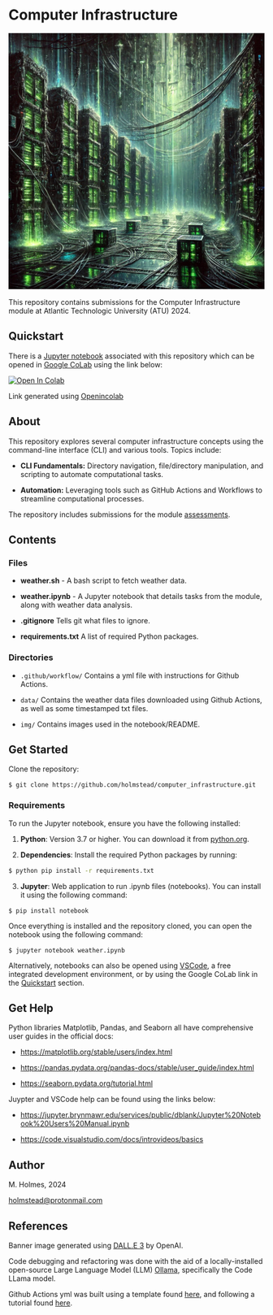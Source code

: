 # Computer Infrastructure

![Matrix inspired computer infrastructure.](img/computer_infrastructure.png)

This repository contains submissions for the Computer Infrastructure module at Atlantic Technologic University (ATU) 2024. 

## Quickstart

There is a [Jupyter notebook](https://jupyter.org/) associated with this repository which can be opened in [Google CoLab](https://colab.research.google.com/) using the link below: 

<a target="_blank" href="https://colab.research.google.com/github/holmstead/computer_infrastructure/blob/main/weather.ipynb">
  <img src="https://colab.research.google.com/assets/colab-badge.svg" alt="Open In Colab"/>
</a>

Link generated using [Openincolab](https://openincolab.com/)

## About

This repository explores several computer infrastructure concepts using the command-line interface (CLI) and various tools. Topics include:

 - **CLI Fundamentals:** Directory navigation, file/directory manipulation, and scripting to automate computational tasks.

 - **Automation:** Leveraging tools such as GitHub Actions and Workflows to streamline computational processes.

The repository includes submissions for the module [assessments](https://github.com/ianmcloughlin/2425_computer_infrastructure?tab=readme-ov-file).

## Contents

### Files

- **weather.sh** - A bash script to fetch weather data.

- **weather.ipynb** - A Jupyter notebook that details tasks from the module, along with weather data analysis.

- **.gitignore** Tells git what files to ignore.

- **requirements.txt** A list of required Python packages. 

### Directories

- `.github/workflow/` Contains a yml file with instructions for Github Actions.

- `data/` Contains the weather data files downloaded using Github Actions, as well as some timestamped txt files. 

- `img/` Contains images used in the notebook/README.

## Get Started

Clone the repository:

```
$ git clone https://github.com/holmstead/computer_infrastructure.git
```

### Requirements

To run the Jupyter notebook, ensure you have the following installed:

1. **Python**: Version 3.7 or higher. You can download it from [python.org](https://www.python.org/downloads/).

2. **Dependencies**: Install the required Python packages by running:
  ```bash
  $ python pip install -r requirements.txt
   ```

3. **Jupyter**: Web application to run .ipynb files (notebooks). You can install it using the following command:

```
$ pip install notebook
```

Once everything is installed and the repository cloned, you can open the notebook using the following command:

```
$ jupyter notebook weather.ipynb
```

Alternatively, notebooks can also be opened using [VSCode](https://code.visualstudio.com/), a free integrated development environment, or by using the Google CoLab link in the [Quickstart](#quickstart) section.


## Get Help

Python libraries Matplotlib, Pandas, and Seaborn all have comprehensive user guides in the official docs:

- https://matplotlib.org/stable/users/index.html

- https://pandas.pydata.org/pandas-docs/stable/user_guide/index.html

- https://seaborn.pydata.org/tutorial.html

Juypter and VSCode help can be found using the links below:

- https://jupyter.brynmawr.edu/services/public/dblank/Jupyter%20Notebook%20Users%20Manual.ipynb

- https://code.visualstudio.com/docs/introvideos/basics

## Author

M. Holmes, 2024

holmstead@protonmail.com

## References

Banner image generated using [DALL.E 3](https://openai.com/index/dall-e-3/) by OpenAI.

Code debugging and refactoring was done with the aid of a locally-installed open-source Large Language Model (LLM) [Ollama](https://github.com/ollama/ollama), specifically the Code LLama model.

Github Actions yml was built using a template found [here](https://github.com/rangle/gitub-action-template-example), and following a tutorial found [here](https://www.geeksforgeeks.org/github-actions/).

